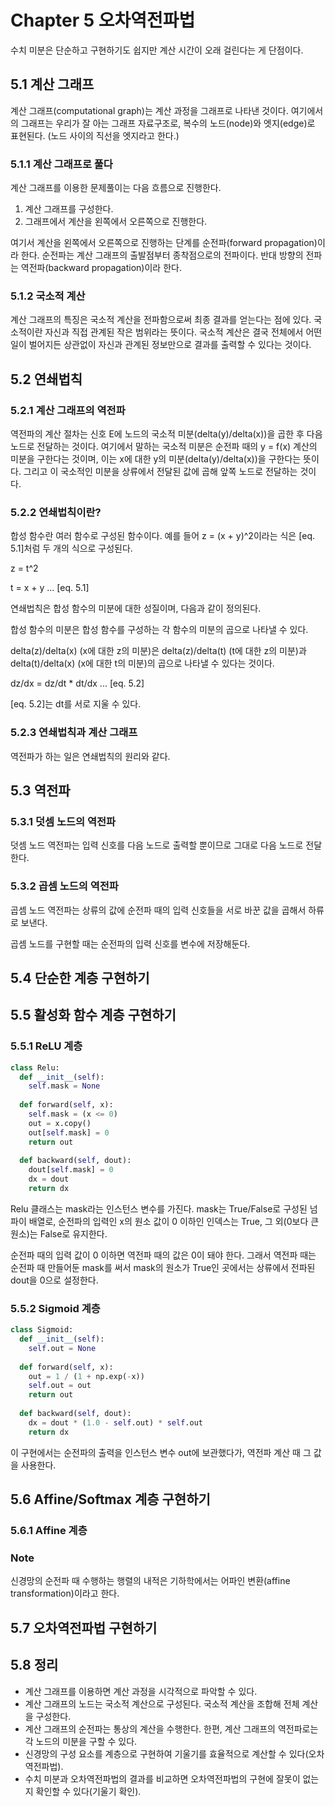 # Chapter 5 오차역전파법
수치 미분은 단순하고 구현하기도 쉽지만 계산 시간이 오래 걸린다는 게 단점이다. 

## 5.1 계산 그래프
계산 그래프(computational graph)는 계산 과정을 그래프로 나타낸 것이다. 여기에서의 그래프는 우리가 잘 아는 그래프 자료구조로, 복수의 노드(node)와 엣지(edge)로 표현된다. (노드 사이의 직선을 엣지라고 한다.)

### 5.1.1 계산 그래프로 풀다
계산 그래프를 이용한 문제풀이는 다음 흐름으로 진행한다.
1. 계산 그래프를 구성한다.
2. 그래프에서 계산을 왼쪽에서 오른쪽으로 진행한다.

여기서 계산을 왼쪽에서 오른쪽으로 진행하는 단계를 순전파(forward propagation)이라 한다. 순전파는 계산 그래프의 출발점부터 종착점으로의 전파이다. 반대 방향의 전파는 역전파(backward propagation)이라 한다.

### 5.1.2 국소적 계산
계산 그래프의 특징은 국소적 계산을 전파함으로써 최종 결과를 얻는다는 점에 있다. 국소적이란 자신과 직접 관계된 작은 범위라는 뜻이다. 국소적 계산은 결국 전체에서 어떤 일이 벌어지든 상관없이 자신과 관계된 정보만으로 결과를 출력할 수 있다는 것이다.

## 5.2 연쇄법칙

### 5.2.1 계산 그래프의 역전파
역전파의 계산 절차는 신호 E에 노드의 국소적 미분(delta(y)/delta(x))을 곱한 후 다음 노드로 전달하는 것이다. 여기에서 말하는 국소적 미분은 순전파 때의 y = f(x) 계산의 미분을 구한다는 것이며, 이는 x에 대한 y의 미분(delta(y)/delta(x))을 구한다는 뜻이다. 그리고 이 국소적인 미분을 상류에서 전달된 값에 곱해 앞쪽 노드로 전달하는 것이다.

### 5.2.2 연쇄법칙이란?
합성 함수란 여러 함수로 구성된 함수이다. 예를 들어 z = (x + y)^2이라는 식은 [eq. 5.1]처럼 두 개의 식으로 구성된다.

z = t^2

t = x + y ... [eq. 5.1]

연쇄법칙은 합성 함수의 미분에 대한 성질이며, 다음과 같이 정의된다.

합성 함수의 미분은 합성 함수를 구성하는 각 함수의 미분의 곱으로 나타낼 수 있다.

delta(z)/delta(x) (x에 대한 z의 미분)은 delta(z)/delta(t) (t에 대한 z의 미분)과 delta(t)/delta(x) (x에 대한 t의 미분)의 곱으로 나타낼 수 있다는 것이다.

dz/dx = dz/dt * dt/dx ... [eq. 5.2]

[eq. 5.2]는 dt를 서로 지울 수 있다.

### 5.2.3 연쇄법칙과 계산 그래프
역전파가 하는 일은 연쇄법칙의 원리와 같다.

## 5.3 역전파

### 5.3.1 덧셈 노드의 역전파
덧셈 노드 역전파는 입력 신호를 다음 노드로 출력할 뿐이므로 그대로 다음 노드로 전달한다.

### 5.3.2 곱셈 노드의 역전파
곱셈 노드 역전파는 상류의 값에 순전파 때의 입력 신호들을 서로 바꾼 값을 곱해서 하류로 보낸다.

곱셈 노드를 구현할 때는 순전파의 입력 신호를 변수에 저장해둔다.

## 5.4 단순한 계층 구현하기

## 5.5 활성화 함수 계층 구현하기

### 5.5.1 ReLU 계층
```Python
class Relu:
  def __init__(self):
    self.mask = None
  
  def forward(self, x):
    self.mask = (x <= 0)
    out = x.copy()
    out[self.mask] = 0
    return out
  
  def backward(self, dout):
    dout[self.mask] = 0
    dx = dout
    return dx
```
Relu 클래스는 mask라는 인스턴스 변수를 가진다. mask는 True/False로 구성된 넘파이 배열로, 순전파의 입력인 x의 원소 값이 0 이하인 인덱스는 True, 그 외(0보다 큰 원소)는 False로 유지한다.

순전파 때의 입력 값이 0 이하면 역전파 때의 값은 0이 돼야 한다. 그래서 역전파 때는 순전파 때 만들어둔 mask를 써서 mask의 원소가 True인 곳에서는 상류에서 전파된 dout을 0으로 설정한다.

### 5.5.2 Sigmoid 계층
```Python
class Sigmoid:
  def __init__(self):
    self.out = None
  
  def forward(self, x):
    out = 1 / (1 + np.exp(-x))
    self.out = out
    return out
  
  def backward(self, dout):
    dx = dout * (1.0 - self.out) * self.out
    return dx
```

이 구현에서는 순전파의 출력을 인스턴스 변수 out에 보관했다가, 역전파 계산 때 그 값을 사용한다.

## 5.6 Affine/Softmax 계층 구현하기

### 5.6.1 Affine 계층

### Note
신경망의 순전파 때 수행하는 행렬의 내적은 기하학에서는 어파인 변환(affine transformation)이라고 한다.

## 5.7 오차역전파법 구현하기

## 5.8 정리
- 계산 그래프를 이용하면 계산 과정을 시각적으로 파악할 수 있다.
- 계산 그래프의 노드는 국소적 계산으로 구성된다. 국소적 계산을 조합해 전체 계산을 구성한다.
- 계산 그래프의 순전파는 통상의 계산을 수행한다. 한편, 계산 그래프의 역전파로는 각 노드의 미분을 구할 수 있다.
- 신경망의 구성 요소를 계층으로 구현하여 기울기를 효율적으로 계산할 수 있다(오차역전파법).
- 수치 미분과 오차역전파법의 결과를 비교하면 오차역전파법의 구현에 잘못이 없는지 확인할 수 있다(기울기 확인).
